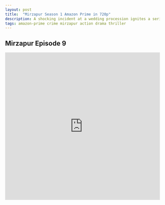 ```yaml
---
layout: post
title:  "Mirzapur Season 1 Amazon Prime in 720p"
description: A shocking incident at a wedding procession ignites a series of events entangling the lives of two families in the lawless city of Mirzapur.
tags: amazon-prime crime mirzapur action drama thriller
---
```



## Mirzapur Episode 9

<div class="responsive-container">
<iframe src="https://drive.google.com/file/d/1--PEX2zNMDXX7n2y2rJlcIaMWdjIaDug/preview" frameborder="0" marginwidth="0" marginheight="0" scrolling="NO" width="100%" height="480" allowfullscreen></iframe>
<div style="width: 80px; height: 80px; position: absolute; opacity: 0; right: 0px; top: 0px;"> </div></div>

<script data-ad-client="ca-pub-8367357551397143" async src="https://pagead2.googlesyndication.com/pagead/js/adsbygoogle.js"></script>
